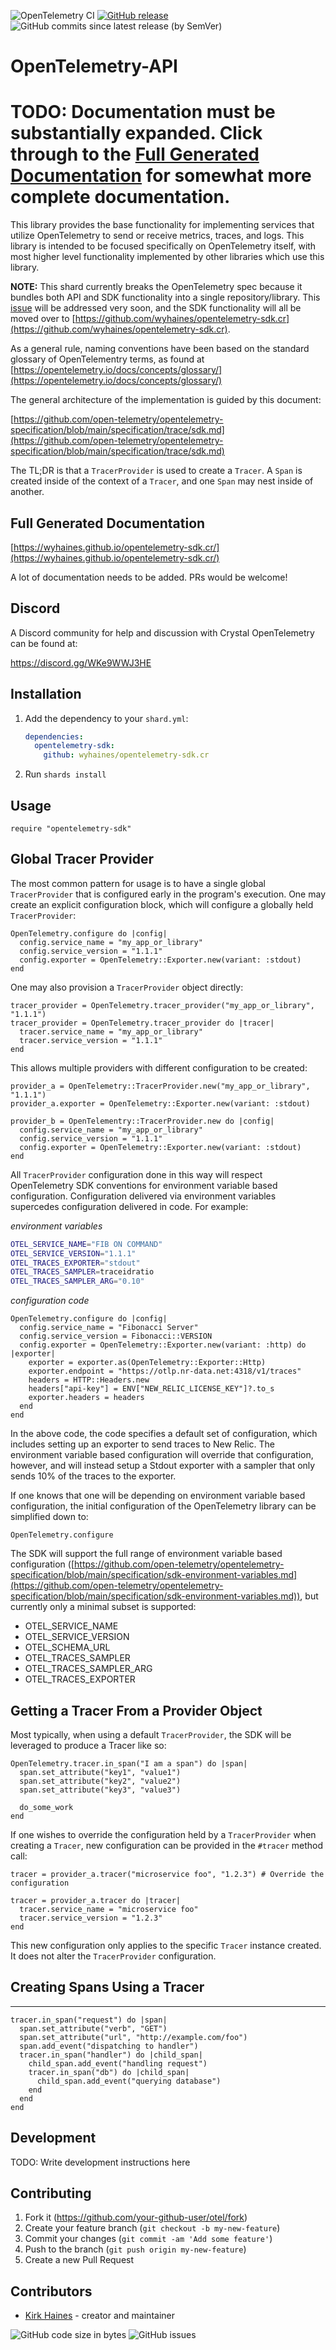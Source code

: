 ![OpenTelemetry CI](https://img.shields.io/github/workflow/status/wyhaines/opentelemetry-sdk.cr/OpenTelemetry%20CI?style=for-the-badge&logo=GitHub)
[![GitHub release](https://img.shields.io/github/release/wyhaines/opentelemetry-sdk.cr.svg?style=for-the-badge)](https://github.com/wyhaines/opentelemetry-sdk.cr/releases)
![GitHub commits since latest release (by SemVer)](https://img.shields.io/github/commits-since/wyhaines/opentelemetry-sdk.cr/latest?style=for-the-badge)

# OpenTelemetry-API

# TODO: Documentation must be substantially expanded. Click through to the [Full Generated Documentation](#full-generated-documentation) for somewhat more complete documentation.

This library provides the base functionality for implementing services that utilize
OpenTelemetry to send or receive metrics, traces, and logs. This library is intended to be focused specifically on OpenTelemetry itself, with most higher level functionality implemented by other libraries which use this library.

**NOTE:** This shard currently breaks the OpenTelemetry spec because it bundles both API and SDK functionality into a single repository/library. This [issue](https://github.com/wyhaines/opentelemetry-sdk.cr/issues/5) will be addressed very soon, and the SDK functionality will all be moved over to [https://github.com/wyhaines/opentelemetry-sdk.cr](https://github.com/wyhaines/opentelemetry-sdk.cr).

As a general rule, naming conventions have been based on the standard glossary of OpenTelementry terms, as found at [https://opentelemetry.io/docs/concepts/glossary/](https://opentelemetry.io/docs/concepts/glossary/)

The general architecture of the implementation is guided by this document:

[https://github.com/open-telemetry/opentelemetry-specification/blob/main/specification/trace/sdk.md](https://github.com/open-telemetry/opentelemetry-specification/blob/main/specification/trace/sdk.md)

The TL;DR is that a `TracerProvider` is used to create a `Tracer`. A `Span` is created inside of the context of a `Tracer`, and one `Span` may nest inside of another.

## Full Generated Documentation

[https://wyhaines.github.io/opentelemetry-sdk.cr/](https://wyhaines.github.io/opentelemetry-sdk.cr/)

A lot of documentation needs to be added. PRs would be welcome!

## Discord

A Discord community for help and discussion with Crystal OpenTelemetry can be found at:

https://discord.gg/WKe9WWJ3HE

## Installation

1. Add the dependency to your `shard.yml`:

   ```yaml
   dependencies:
     opentelemetry-sdk:
       github: wyhaines/opentelemetry-sdk.cr
   ```

2. Run `shards install`

## Usage

```crystal
require "opentelemetry-sdk"
```

## Global Tracer Provider

The most common pattern for usage is to have a single global `TracerProvider` that is configured early in the program's execution. One may create an explicit configuration block, which will configure a globally held `TracerProvider`:

```crystal
OpenTelemetry.configure do |config|
  config.service_name = "my_app_or_library"
  config.service_version = "1.1.1"
  config.exporter = OpenTelemetry::Exporter.new(variant: :stdout)
end
```

One may also provision a `TracerProvider` object directly:

```crystal
tracer_provider = OpenTelemetry.tracer_provider("my_app_or_library", "1.1.1")
tracer_provider = OpenTelemetry.tracer_provider do |tracer|
  tracer.service_name = "my_app_or_library"
  tracer.service_version = "1.1.1"
end
```

This allows multiple providers with different configuration to be created:

```crystal
provider_a = OpenTelemetry::TracerProvider.new("my_app_or_library", "1.1.1")
provider_a.exporter = OpenTelemetry::Exporter.new(variant: :stdout)
```

```crystal
provider_b = OpenTelementry::TracerProvider.new do |config|
  config.service_name = "my_app_or_library"
  config.service_version = "1.1.1"
  config.exporter = OpenTelemetry::Exporter.new(variant: :stdout)
end
```

All `TracerProvider` configuration done in this way will respect OpenTelemetry SDK conventions for environment variable based configuration. Configuration delivered via environment variables supercedes configuration delivered in code. For example:

*environment variables*
```bash
OTEL_SERVICE_NAME="FIB ON COMMAND"
OTEL_SERVICE_VERSION="1.1.1"
OTEL_TRACES_EXPORTER="stdout"
OTEL_TRACES_SAMPLER=traceidratio
OTEL_TRACES_SAMPLER_ARG="0.10"
```

*configuration code*
```crystal
OpenTelemetry.configure do |config|
  config.service_name = "Fibonacci Server"
  config.service_version = Fibonacci::VERSION
  config.exporter = OpenTelemetry::Exporter.new(variant: :http) do |exporter|
    exporter = exporter.as(OpenTelemetry::Exporter::Http)
    exporter.endpoint = "https://otlp.nr-data.net:4318/v1/traces"
    headers = HTTP::Headers.new
    headers["api-key"] = ENV["NEW_RELIC_LICENSE_KEY"]?.to_s
    exporter.headers = headers
  end
end
```

In the above code, the code specifies a default set of configuration, which includes setting up an exporter to send traces to New Relic. The environment variable based configuration will override that configuration, however, and will instead setup a Stdout exporter with a sampler that only sends 10% of the traces to the exporter.

If one knows that one will be depending on environment variable based configuration, the initial configuration of the OpenTelemetry library can be simplified down to:

```crystal
OpenTelemetry.configure
```

The SDK will support the full range of environment variable based configuration ([https://github.com/open-telemetry/opentelemetry-specification/blob/main/specification/sdk-environment-variables.md](https://github.com/open-telemetry/opentelemetry-specification/blob/main/specification/sdk-environment-variables.md)), but currently only a minimal subset is supported:

- OTEL_SERVICE_NAME
- OTEL_SERVICE_VERSION
- OTEL_SCHEMA_URL
- OTEL_TRACES_SAMPLER
- OTEL_TRACES_SAMPLER_ARG
- OTEL_TRACES_EXPORTER

## Getting a Tracer From a Provider Object

Most typically, when using a default `TracerProvider`, the SDK will be leveraged to produce a Tracer like so:

```crystal
OpenTelemetry.tracer.in_span("I am a span") do |span|
  span.set_attribute("key1", "value1")
  span.set_attribute("key2", "value2")
  span.set_attribute("key3", "value3")

  do_some_work
end
```

If one wishes to override the configuration held by a `TracerProvider` when creating a `Tracer`, new configuration can be provided in the `#tracer` method call:

```crystal
tracer = provider_a.tracer("microservice foo", "1.2.3") # Override the configuration
```

```crystal
tracer = provider_a.tracer do |tracer|
  tracer.service_name = "microservice foo"
  tracer.service_version = "1.2.3"
end
```

This new configuration only applies to the specific `Tracer` instance created. It does not alter the `TracerProvider` configuration.

## Creating Spans Using a Tracer
-----

```crystal
tracer.in_span("request") do |span|
  span.set_attribute("verb", "GET")
  span.set_attribute("url", "http://example.com/foo")
  span.add_event("dispatching to handler")
  tracer.in_span("handler") do |child_span|
    child_span.add_event("handling request")
    tracer.in_span("db") do |child_span|
      child_span.add_event("querying database")
    end
  end
end
```

## Development

TODO: Write development instructions here

## Contributing

1. Fork it (<https://github.com/your-github-user/otel/fork>)
2. Create your feature branch (`git checkout -b my-new-feature`)
3. Commit your changes (`git commit -am 'Add some feature'`)
4. Push to the branch (`git push origin my-new-feature`)
5. Create a new Pull Request

## Contributors

- [Kirk Haines](https://github.com/wyhaines) - creator and maintainer

![GitHub code size in bytes](https://img.shields.io/github/languages/code-size/wyhaines/opentelemetry-sdk.cr?style=for-the-badge)
![GitHub issues](https://img.shields.io/github/issues/wyhaines/opentelemetry-sdk.cr?style=for-the-badge)
